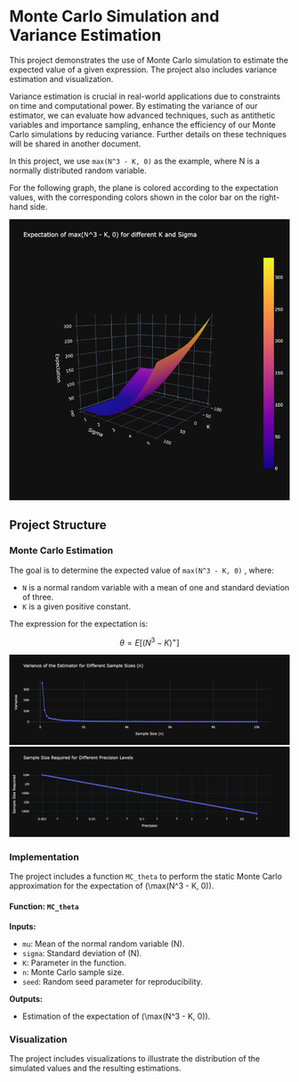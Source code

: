 
# Monte Carlo Simulation and Variance Estimation

This project demonstrates the use of Monte Carlo simulation to estimate the expected value of a given expression. The project also includes variance estimation and visualization.

Variance estimation is crucial in real-world applications due to constraints on time and computational power. By estimating the variance of our estimator, we can evaluate how advanced techniques, such as antithetic variables and importance sampling, enhance the efficiency of our Monte Carlo simulations by reducing variance. Further details on these techniques will be shared in another document.

In this project, we use `max(N^3 - K, 0)` as the example, where N is a normally distributed random variable.

For the following graph, the plane is colored according to the expectation values, with the corresponding colors shown in the color bar on the right-hand side.

![Expectation of max(N^3 - K, 0) for different K and Sigma](graph/expectation_different_K_and_sigma.png)

## Project Structure

### Monte Carlo Estimation
The goal is to determine the expected value of `max(N^3 - K, 0)` , where:
- `N` is a normal random variable with a mean of one and standard deviation of three.
- `K` is a given positive constant.

The expression for the expectation is:

$$
\theta = E[(N^3 - K)^+]
$$

![Expectation of max(N^3 - K, 0) for different K and Sigma](graph/variance_different_sample_sizes.png)
![Expectation of max(N^3 - K, 0) for different K and Sigma](graph/sample_size_given_precision_level.png)


### Implementation
The project includes a function `MC_theta` to perform the static Monte Carlo approximation for the expectation of \(\max(N^3 - K, 0)\).

#### Function: `MC_theta`
**Inputs:**
- `mu`: Mean of the normal random variable \(N\).
- `sigma`: Standard deviation of \(N\).
- `K`: Parameter in the function.
- `n`: Monte Carlo sample size.
- `seed`: Random seed parameter for reproducibility.

**Outputs:**
- Estimation of the expectation of \(\max(N^3 - K, 0)\).

### Visualization
The project includes visualizations to illustrate the distribution of the simulated values and the resulting estimations.
